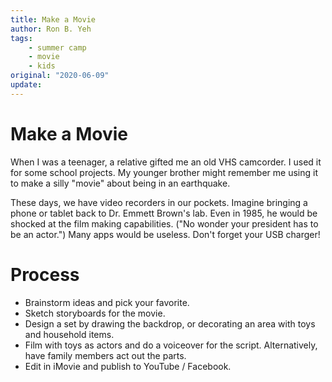 ```yaml
---
title: Make a Movie
author: Ron B. Yeh
tags:
    - summer camp
    - movie
    - kids
original: "2020-06-09"
update: 
---
```


# Make a Movie
When I was a teenager, a relative gifted me an old VHS camcorder. I used it for some school projects. My younger brother might remember me using it to make a silly "movie" about being in an earthquake.

These days, we have video recorders in our pockets. Imagine bringing a phone or tablet back to Dr. Emmett Brown's lab. Even in 1985, he would be shocked at the film making capabilities. ("No wonder your president has to be an actor.") Many apps would be useless. Don't forget your USB charger!

# Process
* Brainstorm ideas and pick your favorite.
* Sketch storyboards for the movie.
* Design a set by drawing the backdrop, or decorating an area with toys and household items.
* Film with toys as actors and do a voiceover for the script. Alternatively, have family members act out the parts.
* Edit in iMovie and publish to YouTube / Facebook.